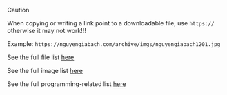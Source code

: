 > [!CAUTION]
> When copying or writing a link point to a downloadable file, use `https://` otherwise it may not work!!!
> 
> Example: `https://nguyengiabach.com/archive/imgs/nguyengiabach1201.jpg`

See the full file list [here](https://nguyengiabach.com/cdn/files/)

See the full image list [here](https://nguyengiabach.com/cdn/imgs/)

See the full programming-related list [here](https://nguyengiabach.com/cdn/source/)
